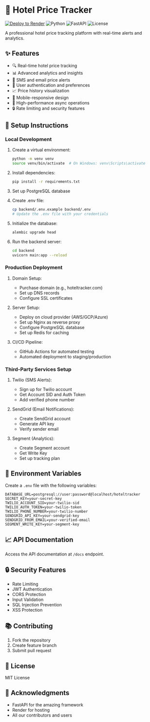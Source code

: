 # 🏨 Hotel Price Tracker

[![Deploy to Render](https://render.com/images/deploy-to-render-button.svg)](https://render.com/deploy)
![Python](https://img.shields.io/badge/python-3.11-blue.svg)
![FastAPI](https://img.shields.io/badge/FastAPI-0.95-green.svg)
![License](https://img.shields.io/badge/license-MIT-blue.svg)

A professional hotel price tracking platform with real-time alerts and analytics.

## ✨ Features

- 🔍 Real-time hotel price tracking
- 📊 Advanced analytics and insights
- 🔔 SMS and email price alerts
- 📍 User authentication and preferences
- 📈 Price history visualization
- 📱 Mobile-responsive design
- 🚀 High-performance async operations
- 🔒 Rate limiting and security features

## 🚀 Setup Instructions

### Local Development

1. Create a virtual environment:
   ```bash
   python -m venv venv
   source venv/bin/activate  # On Windows: venv\Scripts\activate
   ```

2. Install dependencies:
   ```bash
   pip install -r requirements.txt
   ```

3. Set up PostgreSQL database

4. Create .env file:
   ```bash
   cp backend/.env.example backend/.env
   # Update the .env file with your credentials
   ```

5. Initialize the database:
   ```bash
   alembic upgrade head
   ```

6. Run the backend server:
   ```bash
   cd backend
   uvicorn main:app --reload
   ```

### Production Deployment

1. Domain Setup:
   - Purchase domain (e.g., hoteltracker.com)
   - Set up DNS records
   - Configure SSL certificates

2. Server Setup:
   - Deploy on cloud provider (AWS/GCP/Azure)
   - Set up Nginx as reverse proxy
   - Configure PostgreSQL database
   - Set up Redis for caching

3. CI/CD Pipeline:
   - GitHub Actions for automated testing
   - Automated deployment to staging/production

### Third-Party Services Setup

1. Twilio (SMS Alerts):
   - Sign up for Twilio account
   - Get Account SID and Auth Token
   - Add verified phone number

2. SendGrid (Email Notifications):
   - Create SendGrid account
   - Generate API key
   - Verify sender email

3. Segment (Analytics):
   - Create Segment account
   - Get Write Key
   - Set up tracking plan

## 🔧 Environment Variables

Create a `.env` file with the following variables:
```
DATABASE_URL=postgresql://user:password@localhost/hoteltracker
SECRET_KEY=your-secret-key
TWILIO_ACCOUNT_SID=your-twilio-sid
TWILIO_AUTH_TOKEN=your-twilio-token
TWILIO_PHONE_NUMBER=your-twilio-number
SENDGRID_API_KEY=your-sendgrid-key
SENDGRID_FROM_EMAIL=your-verified-email
SEGMENT_WRITE_KEY=your-segment-key
```

## 📈 API Documentation

Access the API documentation at `/docs` endpoint.

## 🔒 Security Features

- Rate Limiting
- JWT Authentication
- CORS Protection
- Input Validation
- SQL Injection Prevention
- XSS Protection

## 📚 Contributing

1. Fork the repository
2. Create feature branch
3. Submit pull request

## 📝 License

MIT License

## 🙏 Acknowledgments

- FastAPI for the amazing framework
- Render for hosting
- All our contributors and users
